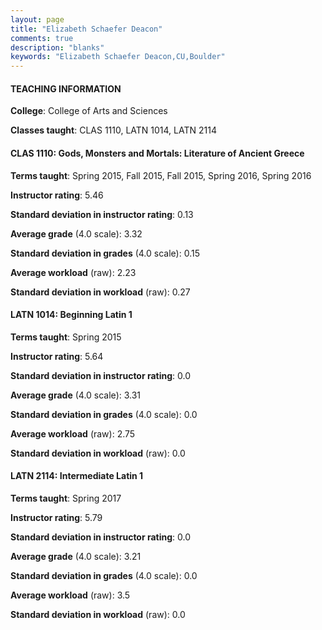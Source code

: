```yaml
---
layout: page
title: "Elizabeth Schaefer Deacon" 
comments: true
description: "blanks"
keywords: "Elizabeth Schaefer Deacon,CU,Boulder"
---
```

<head>
<script src="https://ajax.googleapis.com/ajax/libs/jquery/2.1.3/jquery.min.js"></script>
<script src="https://dl.dropboxusercontent.com/s/pc42nxpaw1ea4o9/highcharts.js?dl=0"></script>
<!-- <script src="../assets/js/highcharts.js"></script> -->
<style type="text/css">@font-face {
	font-family: "Bebas Neue";
	src: url(https://www.filehosting.org/file/details/544349/BebasNeue Regular.otf) format("opentype");
	}
	h1.Bebas { 
		font-family: "Bebas Neue", Verdana, Tahoma;
	}
</style>
</head>
	   
#### TEACHING INFORMATION

**College**: College of Arts and Sciences

**Classes taught**: CLAS 1110, LATN 1014, LATN 2114

#### CLAS 1110: Gods, Monsters and Mortals: Literature of Ancient Greece

**Terms taught**: Spring 2015, Fall 2015, Fall 2015, Spring 2016, Spring 2016

**Instructor rating**: 5.46

**Standard deviation in instructor rating**: 0.13

**Average grade** (4.0 scale): 3.32

**Standard deviation in grades** (4.0 scale): 0.15

**Average workload** (raw): 2.23

**Standard deviation in workload** (raw): 0.27

#### LATN 1014: Beginning Latin 1

**Terms taught**: Spring 2015

**Instructor rating**: 5.64

**Standard deviation in instructor rating**: 0.0

**Average grade** (4.0 scale): 3.31

**Standard deviation in grades** (4.0 scale): 0.0

**Average workload** (raw): 2.75

**Standard deviation in workload** (raw): 0.0

#### LATN 2114: Intermediate Latin 1

**Terms taught**: Spring 2017

**Instructor rating**: 5.79

**Standard deviation in instructor rating**: 0.0

**Average grade** (4.0 scale): 3.21

**Standard deviation in grades** (4.0 scale): 0.0

**Average workload** (raw): 3.5

**Standard deviation in workload** (raw): 0.0

